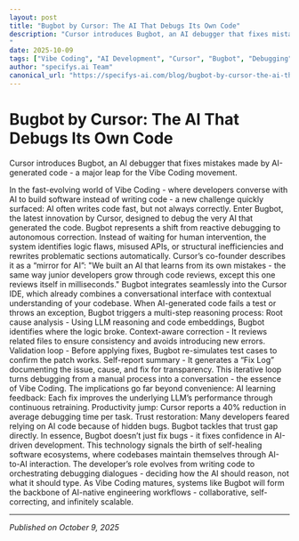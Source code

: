 ```yaml
---
layout: post
title: "Bugbot by Cursor: The AI That Debugs Its Own Code"
description: "Cursor introduces Bugbot, an AI debugger that fixes mistakes made by AI-generated code - a major leap for the Vibe Coding movement.
"
date: 2025-10-09
tags: ["Vibe Coding", "AI Development", "Cursor", "Bugbot", "Debugging", "Agentic IDE", "AI Tools", "Code Quality", "Generative AI", "Future of Coding"]
author: "specifys.ai Team"
canonical_url: "https://specifys-ai.com/blog/bugbot-by-cursor-the-ai-that-debugs-its-own-code.html"
---
```


# Bugbot by Cursor: The AI That Debugs Its Own Code

Cursor introduces Bugbot, an AI debugger that fixes mistakes made by AI-generated code - a major leap for the Vibe Coding movement.


In the fast-evolving world of Vibe Coding - where developers converse with AI to build software instead of writing code - a new challenge quickly surfaced: AI often writes code fast, but not always correctly. Enter Bugbot, the latest innovation by Cursor, designed to debug the very AI that generated the code.
Bugbot represents a shift from reactive debugging to autonomous correction. Instead of waiting for human intervention, the system identifies logic flaws, misused APIs, or structural inefficiencies and rewrites problematic sections automatically.
Cursor’s co-founder describes it as a “mirror for AI”:
"We built an AI that learns from its own mistakes - the same way junior developers grow through code reviews, except this one reviews itself in milliseconds."
Bugbot integrates seamlessly into the Cursor IDE, which already combines a conversational interface with contextual understanding of your codebase. When AI-generated code fails a test or throws an exception, Bugbot triggers a multi-step reasoning process:
Root cause analysis - Using LLM reasoning and code embeddings, Bugbot identifies where the logic broke.
Context-aware correction - It reviews related files to ensure consistency and avoids introducing new errors.
Validation loop - Before applying fixes, Bugbot re-simulates test cases to confirm the patch works.
Self-report summary - It generates a “Fix Log” documenting the issue, cause, and fix for transparency.
This iterative loop turns debugging from a manual process into a conversation - the essence of Vibe Coding.
The implications go far beyond convenience:
AI learning feedback: Each fix improves the underlying LLM’s performance through continuous retraining.
Productivity jump: Cursor reports a 40% reduction in average debugging time per task.
Trust restoration: Many developers feared relying on AI code because of hidden bugs. Bugbot tackles that trust gap directly.
In essence, Bugbot doesn’t just fix bugs - it fixes confidence in AI-driven development.
This technology signals the birth of self-healing software ecosystems, where codebases maintain themselves through AI-to-AI interaction. The developer’s role evolves from writing code to orchestrating debugging dialogues - deciding how the AI should reason, not what it should type.
As Vibe Coding matures, systems like Bugbot will form the backbone of AI-native engineering workflows - collaborative, self-correcting, and infinitely scalable.


---

*Published on October 9, 2025*
